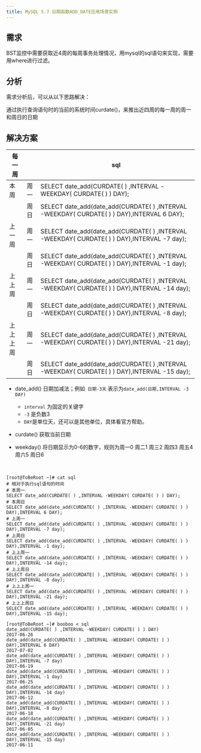 ```yaml
---
title: MySQL 5.7 日期函数ADD_DATE应用场景实例
---
```


## 需求

BST监控中需要获取近4周的每周事务处理情况，用mysql的sql语句来实现，需要用where进行过滤。

## 分析

需求分析后，可以从以下思路解决：

通过执行查询语句时的当前的系统时间curdate()，来推出近四周的每一周的周一和周日的日期

## 解决方案

| 每一周   |      | sql                                                                                          |
| -------- | ---- | -------------------------------------------------------------------------------------------- |
| 本周     | 周一 | SELECT date_add(CURDATE( ) ,INTERVAL -WEEKDAY( CURDATE( ) ) DAY);                            |
|          | 周日 | SELECT date_add(date_add(CURDATE( ) ,INTERVAL -WEEKDAY( CURDATE( ) ) DAY),INTERVAL 6 DAY);   |
| 上一周   | 周一 | SELECT date_add(date_add(CURDATE( ) ,INTERVAL -WEEKDAY( CURDATE( ) ) DAY),INTERVAL -7 day);  |
|          | 周日 | SELECT date_add(date_add(CURDATE( ) ,INTERVAL -WEEKDAY( CURDATE( ) ) DAY),INTERVAL -1 day);  |
| 上上周   | 周一 | SELECT date_add(date_add(CURDATE( ) ,INTERVAL -WEEKDAY( CURDATE( ) ) DAY),INTERVAL -14 day); |
|          | 周日 | SELECT date_add(date_add(CURDATE( ) ,INTERVAL -WEEKDAY( CURDATE( ) ) DAY),INTERVAL -8 day);  |
| 上上上周 | 周一 | SELECT date_add(date_add(CURDATE( ) ,INTERVAL -WEEKDAY( CURDATE( ) ) DAY),INTERVAL -21 day); |
|          | 周日 | SELECT date_add(date_add(CURDATE( ) ,INTERVAL -WEEKDAY( CURDATE( ) ) DAY),INTERVAL -15 day); |

- date_add() 日期加减法；例如` 日期-3天` 表示为`date_add(日期,INTERVAL -3 DAY)`
  - `interval` 为固定的关键字
  - `-3` 是负数3
  - `DAY`是单位天，还可以是其他单位，具体看官方帮助。

- curdate() 获取当前日期

- weekday() 将日期显示为0-6的数字，规则为周一0 周二1 周三2 周四3 周五4 周六5 周日6

  ​

```shell
[root@ToBeRoot ~]# cat sql
# 相对于执行sql语句的时间
# 本周一
SELECT date_add(CURDATE( ) ,INTERVAL -WEEKDAY( CURDATE( ) ) DAY);
# 本周日
SELECT date_add(date_add(CURDATE( ) ,INTERVAL -WEEKDAY( CURDATE( ) ) DAY),INTERVAL 6 DAY);
# 上周一
SELECT date_add(date_add(CURDATE( ) ,INTERVAL -WEEKDAY( CURDATE( ) ) DAY),INTERVAL -7 day);
# 上周日
SELECT date_add(date_add(CURDATE( ) ,INTERVAL -WEEKDAY( CURDATE( ) ) DAY),INTERVAL -1 day);
# 上上周一
SELECT date_add(date_add(CURDATE( ) ,INTERVAL -WEEKDAY( CURDATE( ) ) DAY),INTERVAL -14 day);
# 上上周日
SELECT date_add(date_add(CURDATE( ) ,INTERVAL -WEEKDAY( CURDATE( ) ) DAY),INTERVAL -8 day);
# 上上上周一
SELECT date_add(date_add(CURDATE( ) ,INTERVAL -WEEKDAY( CURDATE( ) ) DAY),INTERVAL -21 day);
# 上上上周日
SELECT date_add(date_add(CURDATE( ) ,INTERVAL -WEEKDAY( CURDATE( ) ) DAY),INTERVAL -15 day);

[root@ToBeRoot ~]# booboo < sql
date_add(CURDATE( ) ,INTERVAL -WEEKDAY( CURDATE( ) ) DAY)
2017-06-26
date_add(date_add(CURDATE( ) ,INTERVAL -WEEKDAY( CURDATE( ) ) DAY),INTERVAL 6 DAY)
2017-07-02
date_add(date_add(CURDATE( ) ,INTERVAL -WEEKDAY( CURDATE( ) ) DAY),INTERVAL -7 day)
2017-06-19
date_add(date_add(CURDATE( ) ,INTERVAL -WEEKDAY( CURDATE( ) ) DAY),INTERVAL -1 day)
2017-06-25
date_add(date_add(CURDATE( ) ,INTERVAL -WEEKDAY( CURDATE( ) ) DAY),INTERVAL -14 day)
2017-06-12
date_add(date_add(CURDATE( ) ,INTERVAL -WEEKDAY( CURDATE( ) ) DAY),INTERVAL -8 day)
2017-06-18
date_add(date_add(CURDATE( ) ,INTERVAL -WEEKDAY( CURDATE( ) ) DAY),INTERVAL -21 day)
2017-06-05
date_add(date_add(CURDATE( ) ,INTERVAL -WEEKDAY( CURDATE( ) ) DAY),INTERVAL -15 day)
2017-06-11

```
